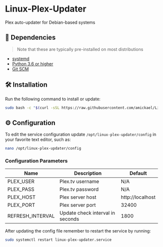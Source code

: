 # Linux-Plex-Updater
Plex auto-updater for Debian-based systems

## 👶 Dependencies
> Note that these are typically pre-installed on most distributions
* [systemd](https://systemd.io/)
* [Python 3.6 or higher](https://www.python.org/downloads/)
* [Git SCM](https://git-scm.com/downloads)

## 🛠️ Installation
Run the following command to install or update:
```sh
sudo bash -c "$(curl -sSL https://raw.githubusercontent.com/amickael/Linux-Plex-Updater/master/install.sh?$(date +%s))"
```

## ⚙️ Configuration
To edit the service configuration update `/opt/linux-plex-updater/config` in your favorite text editor, such as:
```sh
nano /opt/linux-plex-updater/config
```

### Configuration Parameters

| Name | Description | Default |
| --- | --- | --- |
| PLEX_USER | Plex.tv username | N/A
| PLEX_PASS | Plex.tv password | N/A
| PLEX_HOST | Plex server host | http://localhost
| PLEX_PORT | Plex server port | 32400
| REFRESH_INTERVAL | Update check interval in seconds | 1800

After updating the config file remember to restart the service by running:
```sh
sudo systemctl restart linux-plex-updater.service
```
